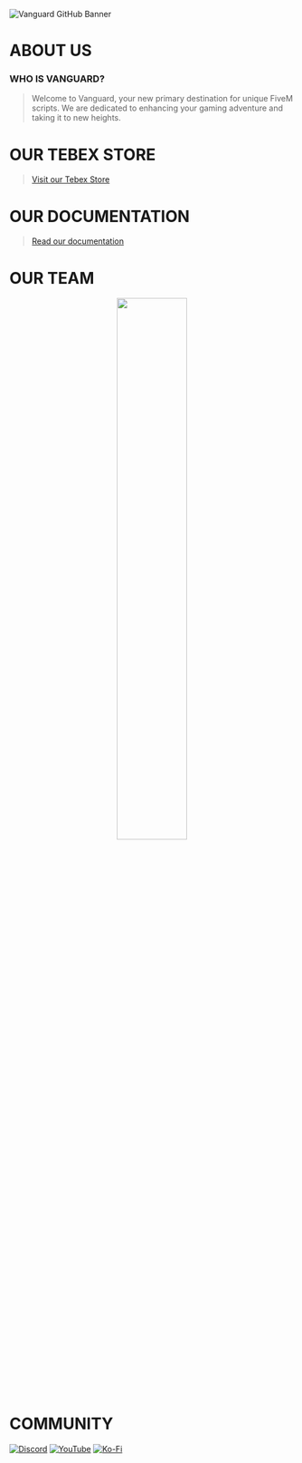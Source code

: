![Vanguard GitHub Banner](https://i.imgur.com/UmiIw7Z.png)

# ABOUT US
### WHO IS VANGUARD?
> Welcome to Vanguard, your new primary destination for unique FiveM scripts. We are dedicated to enhancing your gaming adventure and taking it to new heights.

# OUR TEBEX STORE
> [Visit our Tebex Store](https://vanguard-store.tebex.io)

# OUR DOCUMENTATION
> [Read our documentation](https://vanguard-store.gitbook.io/docs/)

# OUR TEAM
<div align="center">
        <a href="https://ko-fi.com/aqade"><img width="49.5%" src="https://github-readme-stats.vercel.app/api?username=aqade&layout=compact&hide_border=true&theme=dracula&show_icons=true"/></a>
</div>

# COMMUNITY
[![Discord](https://img.shields.io/badge/Discord-%237289DA.svg?style=for-the-badge&logo=discord&logoColor=white)](https://discord.gg/emeraldstore)
[![YouTube](https://img.shields.io/badge/YouTube-%23FF0000.svg?style=for-the-badge&logo=YouTube&logoColor=white)](https://www.youtube.com/@emeraldstore)
[![Ko-Fi](https://img.shields.io/badge/Ko--fi-F16061?style=for-the-badge&logo=ko-fi&logoColor=white)](https://ko-fi.com/aqade)
